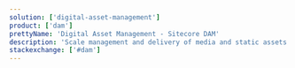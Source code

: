 ```yaml
---
solution: ['digital-asset-management']
product: ['dam']
prettyName: 'Digital Asset Management - Sitecore DAM'
description: 'Scale management and delivery of media and static assets'
stackexchange: ['#dam']
---
```

